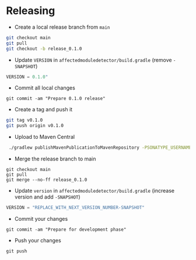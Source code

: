 # Releasing

* Create a local release branch from `main`
```bash
git checkout main
git pull
git checkout -b release_0.1.0
```

* Update `VERSION` in `affectedmoduledetector/build.gradle` (remove `-SNAPSHOT`)
```kotlin
VERSION = 0.1.0"
```


* Commit all local changes
```
git commit -am "Prepare 0.1.0 release"
```

* Create a tag and push it
```bash
git tag v0.1.0
git push origin v0.1.0
```

* Upload to Maven Central
```bash
 ./gradlew publishMavenPublicationToMavenRepository -PSONATYPE_USERNAME=<username> -PSONATYPE_PASSWORD=<password>
```

* Merge the release branch to main
```
git checkout main
git pull
git merge --no-ff release_0.1.0
```
* Update `version` in `affectedmoduledetector/build.gradle` (increase version and add `-SNAPSHOT`)
```kotlin
VERSION = "REPLACE_WITH_NEXT_VERSION_NUMBER-SNAPSHOT"
```

* Commit your changes
```
git commit -am "Prepare for development phase"
```

* Push your changes
```
git push
```

